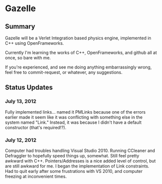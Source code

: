 # Gazelle #

## Summary ##
Gazelle will be a Verlet Integration based physics engine, implemented in C++ using OpenFrameworks.

Currently I'm learning the works of C++, OpenFrameworks, and github all at once, so bare with me.

If you're experienced, and see me doing anything embarrassingly wrong, 
feel free to commit-request, or whatever, any suggestions.

## Status Updates ##
### July 13, 2012 ###
Fully implemented links... named it PMLinks because one of the errors earlier made it seem like 
it was conflicting with something else in the system named "Link." Instead, it was because I didn't have a default constructor (that's required!?).
### July 12, 2012 ###
Computer had troubles handling Visual Studio 2010. 
Running CCleaner and Defraggler to hopefully speed things up, somewhat.
Still feel pretty awkward with C++. Pointers/Addresses is a nice added level of control, 
but are still awkward for me.
I began the implementation of Link constraints. 
Had to quit early after some frustrations with VS 2010, and computer freezing at inconvenient times.
     
     